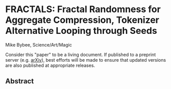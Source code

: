 # FRACTALS: Fractal Randomness for Aggregate Compression, Tokenizer Alternative Looping through Seeds

Mike Bybee, Science/Art/Magic

Consider this "paper" to be a living document. If published to a preprint server (e.g. [arXiv](https://arXiv.org)), best efforts will be made to ensure that updated versions are also published at appropriate releases.

## Abstract